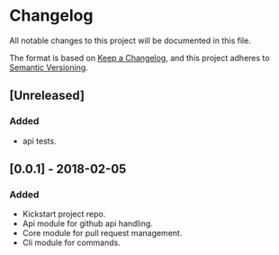 # Changelog
All notable changes to this project will be documented in this file.

The format is based on [Keep a Changelog](https://keepachangelog.com/en/1.0.0/),
and this project adheres to [Semantic Versioning](https://semver.org/spec/v2.0.0.html).

## [Unreleased]
### Added
- api tests.

## [0.0.1] - 2018-02-05
### Added
- Kickstart project repo.
- Api module for github api handling.
- Core module for pull request management.
- Cli module for commands.
